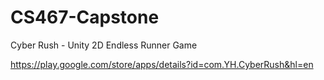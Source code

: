 # CS467-Capstone
Cyber Rush - Unity 2D Endless Runner Game

https://play.google.com/store/apps/details?id=com.YH.CyberRush&hl=en
